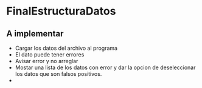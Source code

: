 # FinalEstructuraDatos

## A implementar
 - Cargar los datos del archivo al programa
 - El dato puede tener errores
 - Avisar error y no arreglar
 - Mostar una lista de los datos con error y dar la opcion de deseleccionar los datos que son falsos positivos.
 - 